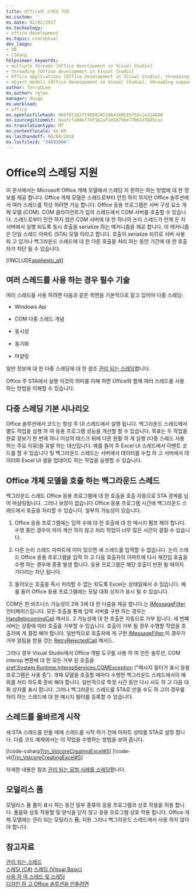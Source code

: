 ```yaml
---
title: Office의 스레딩 지원
ms.custom: ''
ms.date: 02/02/2017
ms.technology:
- office-development
ms.topic: conceptual
dev_langs:
- VB
- CSharp
helpviewer_keywords:
- multiple threads [Office development in Visual Studio]
- threading [Office development in Visual Studio]
- Office applications [Office development in Visual Studio], threading support
- object models [Office development in Visual Studio], threading support
author: TerryGLee
ms.author: tglee
manager: douge
ms.workload:
- office
ms.openlocfilehash: 966f012b2ff4860205186410951b759c2e214668
ms.sourcegitcommit: 0aafcfa08ef74f162af2e5079be77061d7885cac
ms.translationtype: MT
ms.contentlocale: ko-KR
ms.lasthandoff: 06/04/2018
ms.locfileid: "34693086"
---
```

# <a name="threading-support-in-office"></a>Office의 스레딩 지원
  이 문서에서는 Microsoft Office 개체 모델에서 스레딩 지 원하는 하는 방법에 대 한 정보를 제공 합니다. Office 개체 모델은 스레드로부터 안전 하지 하지만 Office 솔루션에서 여러 스레드를 작성 하려면 가능 합니다. Office 응용 프로그램은 서버 구성 요소 개체 모델 (COM). COM 클라이언트가 임의 스레드에서 COM 서버를 호출할 수 있습니다. 스레드로부터 안전 하지 않은 COM 서버에 대 한 하나의 논리 스레드가 언제 든 지 서버에서 실행 되도록 동시 호출을 serialize 하는 메커니즘을 제공 합니다. 이 메커니즘은 단일 스레드 아파트 (STA) 모델 이라고 합니다. 호출이 serialize 되므로 서버 사용 되 고 있거나 백그라운드 스레드에 대 한 다른 호출을 처리 하는 동안 기간에 대 한 호출자가 차단 될 수 있습니다.  
  
 [!INCLUDE[appliesto_all](../vsto/includes/appliesto-all-md.md)]  
  
## <a name="knowledge-required-when-using-multiple-threads"></a>여러 스레드를 사용 하는 경우 필수 기술  
 여러 스레드를 사용 하려면 다음과 같은 측면을 기본적으로 알고 있어야 다중 스레딩:  
  
-   Windows Api  
  
-   COM 다중 스레드 개념  
  
-   동시성  
  
-   동기화  
  
-   마샬링  
  
 일반 정보에 대 한 다중 스레딩에 대 한 참조 [관리 되는 스레딩](/dotnet/standard/threading/)합니다.  
  
 Office 주 STA에서 실행 이것의 의미를 이해 하면 Office와 함께 여러 스레드를 사용 하는 방법을 이해할 수 있습니다.  
  
## <a name="basic-multithreading-scenario"></a>다중 스레딩 기본 시나리오  
 Office 솔루션에서 코드는 항상 주 UI 스레드에서 실행 됩니다. 백그라운드 스레드에서 별도 작업을 실행 하 여 응용 프로그램 성능을 개선할 할 수 있습니다. 목표는 두 작업을 완료 겉보기 한 번에 하나 이상의 태스크 뒤에 다른 원활 하 게 실행 (다중 스레드 사용 하는 주요 이유)을 유발 하는 대신입니다. 예를 들어 주 Excel UI 스레드에서 이벤트 코드를 할 수 있습니다 및 백그라운드 스레드는 서버에서 데이터를 수집 하 고 서버에서 데이터와 Excel UI 셀을 업데이트 하는 작업을 실행할 수 있습니다.  
  
## <a name="background-threads-that-call-into-the-office-object-model"></a>Office 개체 모델을 호출 하는 백그라운드 스레드  
 백그라운드 스레드 Office 응용 프로그램에 대 한 호출을 호출 자동으로 STA 경계를 넘어 마샬링됩니다. 그러나 보장이 없습니다 Office 응용 프로그램 시간에 백그라운드 스레드에서 호출을 처리할 수 있습니다. 일부의 가능성이 있습니다.  
  
1.  Office 응용 프로그램에는 입력 수에 대 한 호출에 대 한 메시지 펌프 해야 합니다. 수행 중인 경우이 차이 계산 하지 않고 처리 작업이 너무 많은 시간이 걸릴 수 있습니다.  
  
2.  다른 논리 스레드 아파트에 이미 있으면 새 스레드를 입력할 수 없습니다. 논리 스레드 Office 응용 프로그램을 입력 하 고 다음 호출자의 아파트에 다시 재진입 호출을 수행 하는 경우에 종종 발생 합니다. 응용 프로그램은 해당 호출이 반환 될 때까지 기다리는 차단 됩니다.  
  
3.  들어오는 호출을 즉시 처리할 수 없는 되도록 Excel는 상태일에서 수 있습니다. 예를 들어 Office 응용 프로그램에는 모달 대화 상자가 표시 될 수 있습니다.  
  
 COM은 한 비즈니스 가능성이 2와 3에 대 한 다음을 제공 합니다.는 [IMessageFilter](http://msdn.microsoft.com/en-us/e12d48c0-5033-47a8-bdcd-e94c49857248) 인터페이스입니다. 모든 호출을 통해 입력 서버를 구현 하는 경우는 [HandleIncomingCall](http://msdn.microsoft.com/en-us/7e31b518-ef4f-4bdd-b5c7-e1b16383a5be) 메서드. 2 가능성에 대 한 호출은 자동으로 거부 됩니다. 세 번째 서버는 상황에 따라 호출을 거부할 수 있습니다. 호출이 거부 될 경우 수행할 작업을 호출자에 게 결정 해야 합니다. 일반적으로 호출자에 게 구현 [IMessageFilter](http://msdn.microsoft.com/en-us/e12d48c0-5033-47a8-bdcd-e94c49857248),이 경우가 거부 알림을 받을 것는 [RetryRejectedCall](http://msdn.microsoft.com/en-us/3f800819-2a21-4e46-ad15-f9594fac1a3d) 메서드.  
  
 그러나 경우 Visual Studio에서 Office 개발 도구를 사용 하 여 만든 솔루션, COM interop 변환에 대 한 모든 거부 된 호출을 <xref:System.Runtime.InteropServices.COMException> ("메시지 필터가 표시 응용 프로그램은 사용 중"). 개체 모델을 호출할 때마다 수행한 백그라운드 스레드에서이 예외를 처리 하도록 준비 해야 합니다. 일반적으로 특정 시간 동안 다시 시도 하 고 다음 대화 상자를 표시 합니다. 그러나 백그라운드 스레드를 STA로 만들 수도 하 고이 경우를 처리 하는 스레드에 대 한 메시지 필터를 등록할 수 있습니다.  
  
## <a name="start-the-thread-correctly"></a>스레드를 올바르게 시작  
 새 STA 스레드를 만들 때에 스레드를 시작 하기 전에 아파트 상태를 STA로 설정 합니다. 다음 코드 예제에서는 이 작업을 수행하는 방법을 보여 줍니다.  
  
 [!code-csharp[Trin_VstcoreCreatingExcel#5](../vsto/codesnippet/CSharp/Trin_VstcoreCreatingExcelCS/ThisWorkbook.cs#5)]
 [!code-vb[Trin_VstcoreCreatingExcel#5](../vsto/codesnippet/VisualBasic/Trin_VstcoreCreatingExcelVB/ThisWorkbook.vb#5)]  
  
 자세한 내용은 참조 [관리 되는 모범 사례를 스레딩](/dotnet/standard/threading/managed-threading-best-practices)합니다.  
  
## <a name="modeless-forms"></a>모덜리스 폼  
 모덜리스 폼 폼이 표시 하는 동안 일부 종류의 응용 프로그램과 상호 작용을 허용 합니다. 폼을와 상호 작용할 및 양식을 닫지 않고 응용 프로그램 상호 작용 합니다. Office 개체 모델에는 관리 되는 모덜리스 폼; 지원 그러나 백그라운드 스레드에서 사용 하지 않아야 합니다.  
  
## <a name="see-also"></a>참고자료  
 [관리 되는 스레드](/dotnet/standard/threading/)  
 [스레딩 (C#)](/dotnet/csharp/programming-guide/concepts/threading/index) [스레딩 (Visual Basic)](/dotnet/visual-basic/programming-guide/concepts/threading/index)   
 [사용 하 여 스레드 및 스레딩](/dotnet/standard/threading/using-threads-and-threading)   
 [디자인 하 고 Office 솔루션을 만들려면](../vsto/designing-and-creating-office-solutions.md)  
  
  